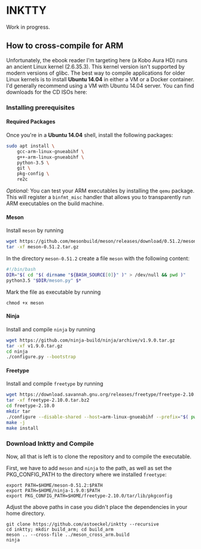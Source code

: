 # INKTTY

Work in progress.

## How to cross-compile for ARM

Unfortunately, the ebook reader I'm targeting here (a Kobo Aura HD) runs an ancient Linux kernel (2.6.35.3). This kernel version isn't supported by modern versions of glibc. The best way to compile applications for older Linux kernels is to install **Ubuntu 14.04** in either a VM or a Docker container. I'd generally recommend using a VM with Ubuntu 14.04 server. You can find downloads for the CD ISOs here: 

### Installing prerequisites

#### Required Packages
Once you're in a **Ubuntu 14.04** shell, install the following packages:
```sh
sudo apt install \
    gcc-arm-linux-gnueabihf \
    g++-arm-linux-gnueabihf \
    python-3.5 \
    git \
    pkg-config \
    re2c
```

*Optional:* You can test your ARM executables by installing the `qemu` package. This will register a `binfmt_misc` handler that allows you to transparently run ARM executables on the build machine.

#### Meson

Install `meson` by running
```sh
wget https://github.com/mesonbuild/meson/releases/download/0.51.2/meson-0.51.2.tar.gz
tar -xf meson-0.51.2.tar.gz
```
In the directory `meson-0.51.2` create a file `meson` with the following content:
```sh
#!/bin/bash
DIR="$( cd "$( dirname "${BASH_SOURCE[0]}" )" > /dev/null && pwd )"
python3.5 "$DIR/meson.py" $*
```
Mark the file as executable by running
```
chmod +x meson
```

#### Ninja

Install and compile `ninja` by running
```sh
wget https://github.com/ninja-build/ninja/archive/v1.9.0.tar.gz
tar -xf v1.9.0.tar.gz
cd ninja
./configure.py --bootstrap
```

#### Freetype

Install and compile `freetype` by running
```sh
wget https://download.savannah.gnu.org/releases/freetype/freetype-2.10.0.tar.bz2
tar -xf freetype-2.10.0.tar.bz2
cd freetype-2.10.0
mkdir tar
./configure --disable-shared --host=arm-linux-gnueabihf --prefix="$( pwd )/tar"
make -j
make install
```

### Download Inktty and Compile

Now, all that is left is to clone the repository and to compile the executable.

First, we have to add `meson` and `ninja` to the path, as well as set the PKG_CONFIG_PATH to the directory where we installed `freetype`:
```
export PATH=$HOME/meson-0.51.2:$PATH
export PATH=$HOME/ninja-1.9.0:$PATH
export PKG_CONFIG_PATH=$HOME/freetype-2.10.0/tar/lib/pkgconfig
```
Adjust the above paths in case you didn't place the dependencies in your home directory.

```
git clone https://github.com/astoeckel/inktty --recursive
cd inktty; mkdir build_arm; cd build_arm
meson .. --cross-file ../meson_cross_arm.build
ninja
```
